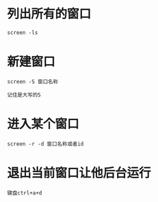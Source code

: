 
# 列出所有的窗口
```
screen -ls 
```
#  新建窗口
```
screen -S 窗口名称

记住是大写的S
```
#  进入某个窗口
```
screen -r -d 窗口名称或者id

```
#  退出当前窗口让他后台运行
```
键盘ctrl+a+d

```
